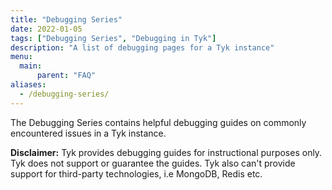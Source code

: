 ```yaml
---
title: "Debugging Series"
date: 2022-01-05
tags: ["Debugging Series", "Debugging in Tyk"]
description: "A list of debugging pages for a Tyk instance"
menu:
  main:
      parent: "FAQ"
aliases:
  - /debugging-series/
---
```


The Debugging Series contains helpful debugging guides on commonly encountered issues in a Tyk instance.

<b>Disclaimer:</b> Tyk provides debugging guides for instructional purposes only. Tyk does not support or guarantee the guides. Tyk also can't provide support for third-party technologies, i.e MongoDB, Redis etc.
